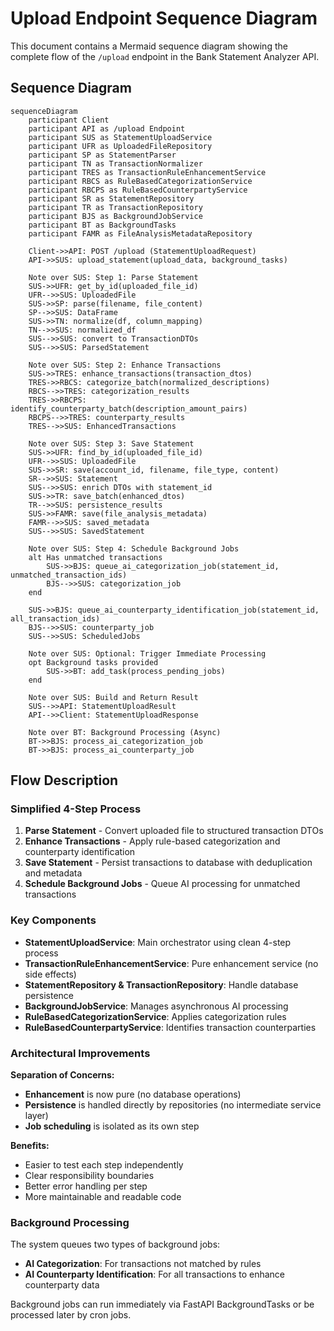 # Upload Endpoint Sequence Diagram

This document contains a Mermaid sequence diagram showing the complete flow of the `/upload` endpoint in the Bank Statement Analyzer API.

## Sequence Diagram

```mermaid
sequenceDiagram
    participant Client
    participant API as /upload Endpoint
    participant SUS as StatementUploadService
    participant UFR as UploadedFileRepository
    participant SP as StatementParser
    participant TN as TransactionNormalizer
    participant TRES as TransactionRuleEnhancementService
    participant RBCS as RuleBasedCategorizationService
    participant RBCPS as RuleBasedCounterpartyService
    participant SR as StatementRepository
    participant TR as TransactionRepository
    participant BJS as BackgroundJobService
    participant BT as BackgroundTasks
    participant FAMR as FileAnalysisMetadataRepository

    Client->>API: POST /upload (StatementUploadRequest)
    API->>SUS: upload_statement(upload_data, background_tasks)
    
    Note over SUS: Step 1: Parse Statement
    SUS->>UFR: get_by_id(uploaded_file_id)
    UFR-->>SUS: UploadedFile
    SUS->>SP: parse(filename, file_content)
    SP-->>SUS: DataFrame
    SUS->>TN: normalize(df, column_mapping)
    TN-->>SUS: normalized_df
    SUS-->>SUS: convert to TransactionDTOs
    SUS-->>SUS: ParsedStatement
    
    Note over SUS: Step 2: Enhance Transactions
    SUS->>TRES: enhance_transactions(transaction_dtos)
    TRES->>RBCS: categorize_batch(normalized_descriptions)
    RBCS-->>TRES: categorization_results
    TRES->>RBCPS: identify_counterparty_batch(description_amount_pairs)
    RBCPS-->>TRES: counterparty_results
    TRES-->>SUS: EnhancedTransactions
    
    Note over SUS: Step 3: Save Statement
    SUS->>UFR: find_by_id(uploaded_file_id)
    UFR-->>SUS: UploadedFile
    SUS->>SR: save(account_id, filename, file_type, content)
    SR-->>SUS: Statement
    SUS-->>SUS: enrich DTOs with statement_id
    SUS->>TR: save_batch(enhanced_dtos)
    TR-->>SUS: persistence_results
    SUS->>FAMR: save(file_analysis_metadata)
    FAMR-->>SUS: saved_metadata
    SUS-->>SUS: SavedStatement
    
    Note over SUS: Step 4: Schedule Background Jobs
    alt Has unmatched transactions
        SUS->>BJS: queue_ai_categorization_job(statement_id, unmatched_transaction_ids)
        BJS-->>SUS: categorization_job
    end
    
    SUS->>BJS: queue_ai_counterparty_identification_job(statement_id, all_transaction_ids)
    BJS-->>SUS: counterparty_job
    SUS-->>SUS: ScheduledJobs
    
    Note over SUS: Optional: Trigger Immediate Processing
    opt Background tasks provided
        SUS->>BT: add_task(process_pending_jobs)
    end
    
    Note over SUS: Build and Return Result
    SUS-->>API: StatementUploadResult
    API-->>Client: StatementUploadResponse
    
    Note over BT: Background Processing (Async)
    BT->>BJS: process_ai_categorization_job
    BT->>BJS: process_ai_counterparty_job
```

## Flow Description

### Simplified 4-Step Process

1. **Parse Statement** - Convert uploaded file to structured transaction DTOs
2. **Enhance Transactions** - Apply rule-based categorization and counterparty identification  
3. **Save Statement** - Persist transactions to database with deduplication and metadata
4. **Schedule Background Jobs** - Queue AI processing for unmatched transactions

### Key Components

- **StatementUploadService**: Main orchestrator using clean 4-step process
- **TransactionRuleEnhancementService**: Pure enhancement service (no side effects)
- **StatementRepository & TransactionRepository**: Handle database persistence
- **BackgroundJobService**: Manages asynchronous AI processing
- **RuleBasedCategorizationService**: Applies categorization rules
- **RuleBasedCounterpartyService**: Identifies transaction counterparties

### Architectural Improvements

**Separation of Concerns:**
- **Enhancement** is now pure (no database operations)
- **Persistence** is handled directly by repositories (no intermediate service layer)
- **Job scheduling** is isolated as its own step

**Benefits:**
- Easier to test each step independently
- Clear responsibility boundaries
- Better error handling per step
- More maintainable and readable code

### Background Processing

The system queues two types of background jobs:
- **AI Categorization**: For transactions not matched by rules
- **AI Counterparty Identification**: For all transactions to enhance counterparty data

Background jobs can run immediately via FastAPI BackgroundTasks or be processed later by cron jobs.